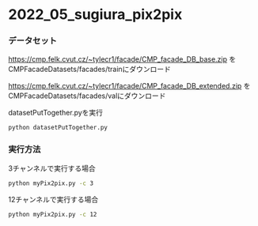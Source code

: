 # 2022_05_sugiura_pix2pix

### データセット
https://cmp.felk.cvut.cz/~tylecr1/facade/CMP_facade_DB_base.zip
をCMPFacadeDatasets/facades/trainにダウンロード

https://cmp.felk.cvut.cz/~tylecr1/facade/CMP_facade_DB_extended.zip
をCMPFacadeDatasets/facades/valにダウンロード

datasetPutTogether.pyを実行

```sh
python datasetPutTogether.py
```
### 実行方法

3チャンネルで実行する場合
```sh
python myPix2pix.py -c 3
```

12チャンネルで実行する場合
```sh
python myPix2pix.py -c 12
```
